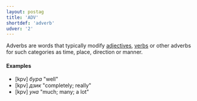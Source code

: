 ```yaml
---
layout: postag
title: 'ADV'
shortdef: 'adverb'
udver: '2'
---
```


Adverbs are words that typically modify [adjectives](ADJ), [verbs](VERB) or other adverbs for such categories as time, place,
direction or manner.

#### Examples

* [kpv] _бура_ "well"
* [kpv] _дзик_ "completely; really"
* [kpv] _уна_ "much; many; a lot"
<!-- Interlanguage links updated Po lis 14 15:34:30 CET 2022 -->

